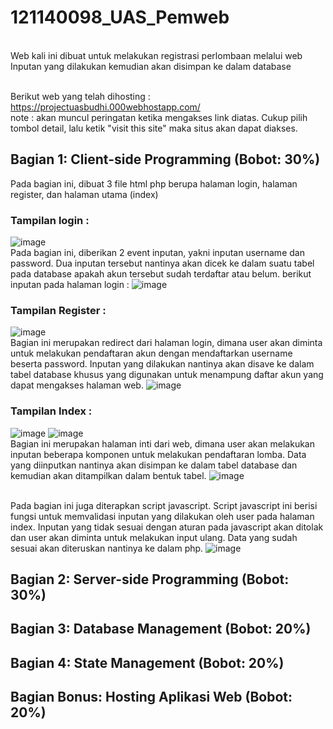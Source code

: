 # 121140098_UAS_Pemweb
<br>Web kali ini dibuat untuk melakukan registrasi perlombaan melalui web
<br>Inputan yang dilakukan kemudian akan disimpan ke dalam database

<br>Berikut web yang telah dihosting : https://projectuasbudhi.000webhostapp.com/
<br>note : akan muncul peringatan ketika mengakses link diatas. Cukup pilih tombol detail, lalu ketik "visit this site" maka situs akan dapat diakses.

## Bagian 1: Client-side Programming (Bobot: 30%)

Pada bagian ini, dibuat 3 file html php berupa halaman login, halaman register, dan halaman utama (index)

### Tampilan login :
![image](https://github.com/Benedictus-Budhi-098/121140098_UAS_Pemweb/assets/146206806/31086703-42d0-4309-a527-9c2275f623a8)
<br>Pada bagian ini, diberikan 2 event inputan, yakni inputan username dan password. Dua inputan tersebut nantinya akan dicek ke dalam suatu tabel pada database apakah akun tersebut sudah terdaftar atau belum. berikut inputan pada halaman login :
![image](https://github.com/Benedictus-Budhi-098/121140098_UAS_Pemweb/assets/146206806/98e6c07f-6025-4377-a7ad-7f8645b40693)

### Tampilan Register :
![image](https://github.com/Benedictus-Budhi-098/121140098_UAS_Pemweb/assets/146206806/8d977717-fcfc-4431-9d10-7d7c422180e2)
<br>Bagian ini merupakan redirect dari halaman login, dimana user akan diminta untuk melakukan pendaftaran akun dengan mendaftarkan username beserta password. Inputan yang dilakukan nantinya akan disave ke dalam tabel database khusus yang digunakan untuk menampung daftar akun yang dapat mengakses halaman web.
![image](https://github.com/Benedictus-Budhi-098/121140098_UAS_Pemweb/assets/146206806/dd432564-a783-4b69-8321-ce09b00afef9)


### Tampilan Index :
![image](https://github.com/Benedictus-Budhi-098/121140098_UAS_Pemweb/assets/146206806/8ff3d420-56c0-4fed-b39a-6e3ee78047e2)
![image](https://github.com/Benedictus-Budhi-098/121140098_UAS_Pemweb/assets/146206806/f75f984e-3fb5-4db7-8f36-9fdf860208ef)
<br>Bagian ini merupakan halaman inti dari web, dimana user akan melakukan inputan beberapa komponen untuk melakukan pendaftaran lomba. Data yang diinputkan nantinya akan disimpan ke dalam tabel database dan kemudian akan ditampilkan dalam bentuk tabel.
![image](https://github.com/Benedictus-Budhi-098/121140098_UAS_Pemweb/assets/146206806/6ce53eb7-dfab-482f-892f-5af3e17738b1)

<br>Pada bagian ini juga diterapkan script javascript. Script javascript ini berisi fungsi untuk memvalidasi inputan yang dilakukan oleh user pada halaman index. Inputan yang tidak sesuai dengan aturan pada javascript akan ditolak dan user akan diminta untuk melakukan input ulang. Data yang sudah sesuai akan diteruskan nantinya ke dalam php.
![image](https://github.com/Benedictus-Budhi-098/121140098_UAS_Pemweb/assets/146206806/ccab8bb5-3732-402b-9f58-df4940278292)






## Bagian 2: Server-side Programming (Bobot: 30%)
## Bagian 3: Database Management (Bobot: 20%)
## Bagian 4: State Management (Bobot: 20%)
## Bagian Bonus: Hosting Aplikasi Web (Bobot: 20%)
